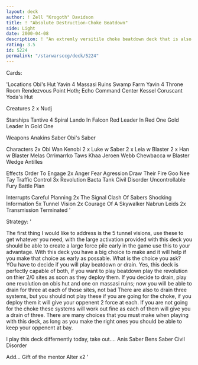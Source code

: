 ```yaml
---
layout: deck
author: ! Zell "Krogoth" Davidson
title: ! "Absolute Destruction-Choke Beatdown"
side: Light
date: 2000-04-08
description: ! "An extremly versitile choke beatdown deck that is also capable of high drains (a throne room/nudj deck)."
rating: 3.5
id: 5224
permalink: "/starwarsccg/deck/5224"
---
```

Cards: 

'Locations
Obi's Hut
Yavin 4 Massasi Ruins
Swamp
Farm
Yavin 4 Throne Room
Rendezvous Point
Hoth; Echo Command Center
Kessel
Coruscant
Yoda's Hut

Creatures
2 x Nudj

Starships
Tantive 4
Spiral
Lando In Falcon
Red Leader In Red One
Gold Leader In Gold One

Weapons
Anakins Saber
Obi's Saber

Characters
2x Obi Wan Kenobi
2 x Luke w Saber
2 x Leia w Blaster
2 x Han w Blaster
Melas
Orrimarrko
Taws Khaa
Jeroen Webb
Chewbacca w Blaster
Wedge Antilles

Effects
Order To Engage
2x Anger Fear Agression
Draw Their Fire
Goo Nee Tay
Traffic Control
3x Revolution
Bacta Tank
Civil Disorder
Uncontrollable Fury
Battle Plan

Interrupts
Careful Planning
2x The Signal
Clash Of Sabers
Shocking Information
5x Tunnel Vision
2x Courage Of A Skywalker
Nabrun Leids
2x Transmission Terminated  '

Strategy: '

The first thing I would like to address is the 5 tunnel visions, use these to get whatever you need, with the large activation provided with this deck you should be able to create a large force pile early in the game use this to your advantage. With this deck you have a big choice to make and it will help if you make that choice as early as possable. What is the choice you ask? YOu have to decide if you will play beatdown or drain. Yes, this deck is perfectly capable of both, if you want to play beatdown play the revolution on thier 2/0 sites as soon as they deploy them. If you decide to drain, play one revolution on obis hut and one on massasi ruins; now you will be able to drain for three at each of those sites, not bad There are also to drain three systems, but you should not play these if you are going for the choke, if you deploy them it will give your oppenent 2 force at each. If you are not going for the choke these systems will work out fine as each of them will give you a drain of three. There are many choices that you must make when playing with this deck, as long as you make the right ones you should be able to keep your oppenent at bay.


I play this deck differnently today, take out....
Anis Saber
Bens Saber
Civil Disorder

Add...
Gift of the mentor
Alter x2 '
